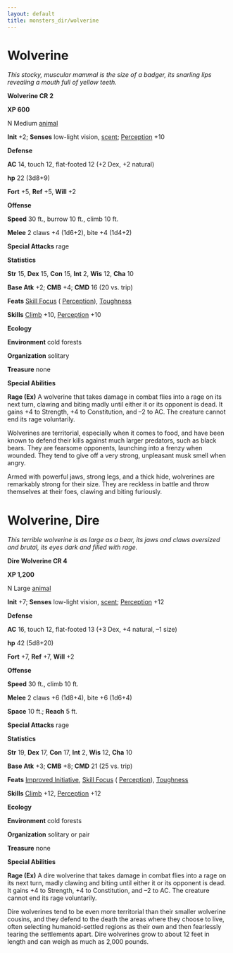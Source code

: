```yaml
---
layout: default
title: monsters_dir/wolverine
---
```

# Wolverine

_This stocky, muscular mammal is the size of a badger, its snarling lips revealing a mouth full of yellow teeth._

**Wolverine CR 2**

**XP 600**

N Medium [animal](../creatureTypes#_animal)

**Init** +2; **Senses** low-light vision, [scent](../universalMonsterRules#_scent); [Perception](../../skills_dir/perception#_perception) +10

**Defense**

**AC** 14, touch 12, flat-footed 12 (+2 Dex, +2 natural)

**hp** 22 (3d8+9)

**Fort** +5, **Ref** +5, **Will** +2

**Offense**

**Speed** 30 ft., burrow 10 ft., climb 10 ft.

**Melee** 2 claws +4 (1d6+2), bite +4 (1d4+2)

**Special Attacks** rage

**Statistics**

**Str** 15, **Dex** 15, **Con** 15, **Int** 2, **Wis** 12, **Cha** 10

**Base Atk** +2; **CMB** +4; **CMD** 16 (20 vs. trip)

**Feats** [Skill Focus](../../feats#_skill-focus) ( [Perception](../../skills_dir/perception#_perception)), [Toughness](../../feats#_toughness)

**Skills** [Climb](../../skills_dir/climb#_climb) +10, [Perception](../../skills_dir/perception#_perception) +10

**Ecology**

**Environment** cold forests

**Organization** solitary

**Treasure** none

**Special Abilities**

**Rage (Ex)** A wolverine that takes damage in combat flies into a rage on its next turn, clawing and biting madly until either it or its opponent is dead. It gains +4 to Strength, +4 to Constitution, and –2 to AC. The creature cannot end its rage voluntarily.

Wolverines are territorial, especially when it comes to food, and have been known to defend their kills against much larger predators, such as black bears. They are fearsome opponents, launching into a frenzy when wounded. They tend to give off a very strong, unpleasant musk smell when angry.

Armed with powerful jaws, strong legs, and a thick hide, wolverines are remarkably strong for their size. They are reckless in battle and throw themselves at their foes, clawing and biting furiously.

# Wolverine, Dire

_This terrible wolverine is as large as a bear, its jaws and claws oversized and brutal, its eyes dark and filled with rage._

**Dire Wolverine CR 4**

**XP 1,200**

N Large [animal](../creatureTypes#_animal)

**Init** +7; **Senses** low-light vision, [scent](../universalMonsterRules#_scent); [Perception](../../skills_dir/perception#_perception) +12

**Defense**

**AC** 16, touch 12, flat-footed 13 (+3 Dex, +4 natural, –1 size)

**hp** 42 (5d8+20)

**Fort** +7, **Ref** +7, **Will** +2

**Offense**

**Speed** 30 ft., climb 10 ft.

**Melee** 2 claws +6 (1d8+4), bite +6 (1d6+4)

**Space** 10 ft.; **Reach** 5 ft.

**Special Attacks** rage

**Statistics**

**Str** 19, **Dex** 17, **Con** 17, **Int** 2, **Wis** 12, **Cha** 10

**Base Atk** +3; **CMB** +8; **CMD** 21 (25 vs. trip)

**Feats** [Improved Initiative](../../feats#_improved-initiative), [Skill Focus](../../feats#_skill-focus) ( [Perception](../../skills_dir/perception#_perception)), [Toughness](../../feats#_toughness)

**Skills** [Climb](../../skills_dir/climb#_climb) +12, [Perception](../../skills_dir/perception#_perception) +12

**Ecology**

**Environment** cold forests

**Organization** solitary or pair

**Treasure** none

**Special Abilities**

**Rage (Ex)** A dire wolverine that takes damage in combat flies into a rage on its next turn, madly clawing and biting until either it or its opponent is dead. It gains +4 to Strength, +4 to Constitution, and –2 to AC. The creature cannot end its rage voluntarily.

Dire wolverines tend to be even more territorial than their smaller wolverine cousins, and they defend to the death the areas where they choose to live, often selecting humanoid-settled regions as their own and then fearlessly tearing the settlements apart. Dire wolverines grow to about 12 feet in length and can weigh as much as 2,000 pounds.

